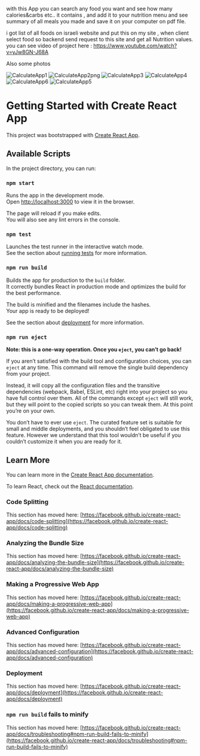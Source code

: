 with this App you can search any food you want and see how many calories&carbs etc.. it contains , 
and add it to your nutrition menu and see summary of all meals you made and save it on your computer on pdf file.

i got list of all foods on israeli website and put this on my site ,
when client select food so backend send request to this site and get all Nutrition values.
you can see video of project here :
https://www.youtube.com/watch?v=yJw8GN-J68A

Also some photos

![CalculateApp1](https://user-images.githubusercontent.com/64857968/110786449-d1a4fc80-8274-11eb-8b65-14eb9331e898.png)
![CalculateApp2png](https://user-images.githubusercontent.com/64857968/110786467-d964a100-8274-11eb-8470-64016ec14be6.png)
![CalculateApp3](https://user-images.githubusercontent.com/64857968/110786470-da95ce00-8274-11eb-99d6-cd78cef742f0.png)
![CalculateApp4](https://user-images.githubusercontent.com/64857968/110786474-dbc6fb00-8274-11eb-8c17-c663ebcae070.png)
![CalculateApp6](https://user-images.githubusercontent.com/64857968/110786486-dec1eb80-8274-11eb-974d-9179729e60c7.png)
![CalculateApp5](https://user-images.githubusercontent.com/64857968/110786739-2ba5c200-8275-11eb-924d-b046ce464a6a.png)




# Getting Started with Create React App

This project was bootstrapped with [Create React App](https://github.com/facebook/create-react-app).

## Available Scripts

In the project directory, you can run:

### `npm start`

Runs the app in the development mode.\
Open [http://localhost:3000](http://localhost:3000) to view it in the browser.

The page will reload if you make edits.\
You will also see any lint errors in the console.

### `npm test`

Launches the test runner in the interactive watch mode.\
See the section about [running tests](https://facebook.github.io/create-react-app/docs/running-tests) for more information.

### `npm run build`

Builds the app for production to the `build` folder.\
It correctly bundles React in production mode and optimizes the build for the best performance.

The build is minified and the filenames include the hashes.\
Your app is ready to be deployed!

See the section about [deployment](https://facebook.github.io/create-react-app/docs/deployment) for more information.

### `npm run eject`

**Note: this is a one-way operation. Once you `eject`, you can’t go back!**

If you aren’t satisfied with the build tool and configuration choices, you can `eject` at any time. This command will remove the single build dependency from your project.

Instead, it will copy all the configuration files and the transitive dependencies (webpack, Babel, ESLint, etc) right into your project so you have full control over them. All of the commands except `eject` will still work, but they will point to the copied scripts so you can tweak them. At this point you’re on your own.

You don’t have to ever use `eject`. The curated feature set is suitable for small and middle deployments, and you shouldn’t feel obligated to use this feature. However we understand that this tool wouldn’t be useful if you couldn’t customize it when you are ready for it.

## Learn More

You can learn more in the [Create React App documentation](https://facebook.github.io/create-react-app/docs/getting-started).

To learn React, check out the [React documentation](https://reactjs.org/).

### Code Splitting

This section has moved here: [https://facebook.github.io/create-react-app/docs/code-splitting](https://facebook.github.io/create-react-app/docs/code-splitting)

### Analyzing the Bundle Size

This section has moved here: [https://facebook.github.io/create-react-app/docs/analyzing-the-bundle-size](https://facebook.github.io/create-react-app/docs/analyzing-the-bundle-size)

### Making a Progressive Web App

This section has moved here: [https://facebook.github.io/create-react-app/docs/making-a-progressive-web-app](https://facebook.github.io/create-react-app/docs/making-a-progressive-web-app)

### Advanced Configuration

This section has moved here: [https://facebook.github.io/create-react-app/docs/advanced-configuration](https://facebook.github.io/create-react-app/docs/advanced-configuration)

### Deployment

This section has moved here: [https://facebook.github.io/create-react-app/docs/deployment](https://facebook.github.io/create-react-app/docs/deployment)

### `npm run build` fails to minify

This section has moved here: [https://facebook.github.io/create-react-app/docs/troubleshooting#npm-run-build-fails-to-minify](https://facebook.github.io/create-react-app/docs/troubleshooting#npm-run-build-fails-to-minify)
